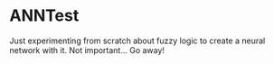 # ANNTest
Just experimenting from scratch about fuzzy logic to create a neural network with it. 
Not important...
Go away!
